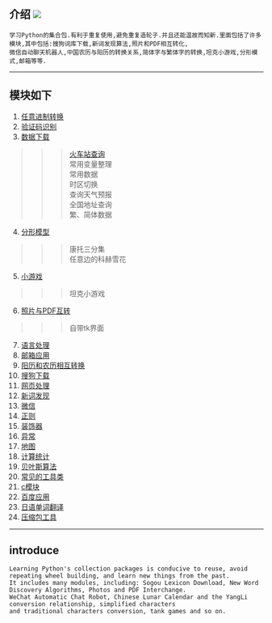 ## 介绍 ![](https://img.shields.io/badge/Python-3.7-green.svg)

    学习Python的集合包.有利于重复使用,避免重复造轮子.并且还能温故而知新.里面包括了许多模块,其中包括:搜狗词库下载,新词发现算法,照片和PDF相互转化,
    微信自动聊天机器人,中国农历与阳历的转换关系,简体字与繁体字的转换,坦克小游戏,分形模式,邮箱等等.  

________________________

## 模块如下

1.  [任意进制转换](https://github.com/jtyoui/Jtyoui/tree/master/jtyoui/bs)  
2.  [验证码识别](https://github.com/jtyoui/Jtyoui/tree/master/jtyoui/code)  
3.  [数据下载](https://github.com/jtyoui/Jtyoui/tree/master/jtyoui/data)  
>>> [火车站查询](https://github.com/jtyoui/Jtyoui/tree/master/jtyoui/data/Train.py)   
>>> 常用变量整理  
>>> 常用数据  
>>> 时区切换  
>>> 查询天气预报  
>>> 全国地址查询  
>>> 繁、简体数据  
4.  [分形模型](https://github.com/jtyoui/Jtyoui/tree/master/jtyoui/fractal)   
>>> 康托三分集   
>>> 任意边的科赫雪花    
5.  [小游戏 ](https://github.com/jtyoui/Jtyoui/tree/master/jtyoui/game)  
>>> 坦克小游戏   
6.  [照片与PDF互转](https://github.com/jtyoui/Jtyoui/tree/master/jtyoui/imagepdf)   
>>> 自带tk界面
7.  [语言处理 ](https://github.com/jtyoui/Jtyoui/tree/master/jtyoui/language)  
8.  [邮箱应用 ](https://github.com/jtyoui/Jtyoui/tree/master/jtyoui/mail)  
9.  [阳历和农历相互转换](https://github.com/jtyoui/Jtyoui/tree/master/jtyoui/plunar)  
10. [搜狗下载](https://github.com/jtyoui/Jtyoui/tree/master/jtyoui/sogou)    
11. [网页处理](https://github.com/jtyoui/Jtyoui/tree/master/jtyoui/web)   
12. [新词发现](https://github.com/jtyoui/Jtyoui/tree/master/jtyoui/word)   
13. [微信](https://github.com/jtyoui/Jtyoui/tree/master/jtyoui/wx)   
14. [正则](https://github.com/jtyoui/Jtyoui/tree/master/jtyoui/regular)   
15. [装饰器](https://github.com/jtyoui/Jtyoui/tree/master/jtyoui/decorator)
16. [异常](https://github.com/jtyoui/Jtyoui/tree/master/jtyoui/error)        
17. [地图](https://github.com/jtyoui/Jtyoui/tree/master/jtyoui/maps)       
18. [计算统计](https://github.com/jtyoui/Jtyoui/tree/master/jtyoui/statistics)
19. [贝叶斯算法](https://github.com/jtyoui/Jtyoui/tree/master/jtyoui/bayes)
20. [常见的工具类](https://github.com/jtyoui/Jtyoui/tree/master/jtyoui/tools)
21. [c模块](https://github.com/jtyoui/Jtyoui/tree/master/jtyoui/c)
22. [百度应用](https://github.com/jtyoui/Jtyoui/tree/master/jtyoui/baidu)
23. [日语单词翻译](https://github.com/jtyoui/Jtyoui/tree/master/jtyoui/jp)
24. [压缩包工具](https://github.com/jtyoui/Jtyoui/tree/master/jtyoui/compress)

__________________________


## introduce
    Learning Python's collection packages is conducive to reuse, avoid repeating wheel building, and learn new things from the past.
    It includes many modules, including: Sogou Lexicon Download, New Word Discovery Algorithms, Photos and PDF Interchange.
    WeChat Automatic Chat Robot, Chinese Lunar Calendar and the YangLi conversion relationship, simplified characters
    and traditional characters conversion, tank games and so on.
